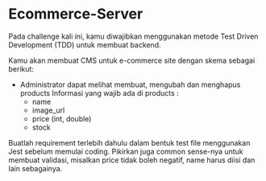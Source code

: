 # Ecommerce-Server

Pada challenge kali ini, kamu diwajibkan menggunakan metode Test Driven Development (TDD) untuk membuat backend. 

Kamu akan membuat CMS untuk e-commerce site dengan skema sebagai berikut: 
- Administrator dapat melihat membuat, mengubah dan menghapus products Informasi yang wajib ada di products : 
    - name 
    - image_url 
    - price (int, double)
    - stock 

Buatlah requirement terlebih dahulu dalam bentuk test file menggunakan Jest 
sebelum memulai coding. 
Pikirkan juga common sense-nya untuk membuat validasi, misalkan price tidak boleh negatif, name harus diisi dan lain sebagainya. 
